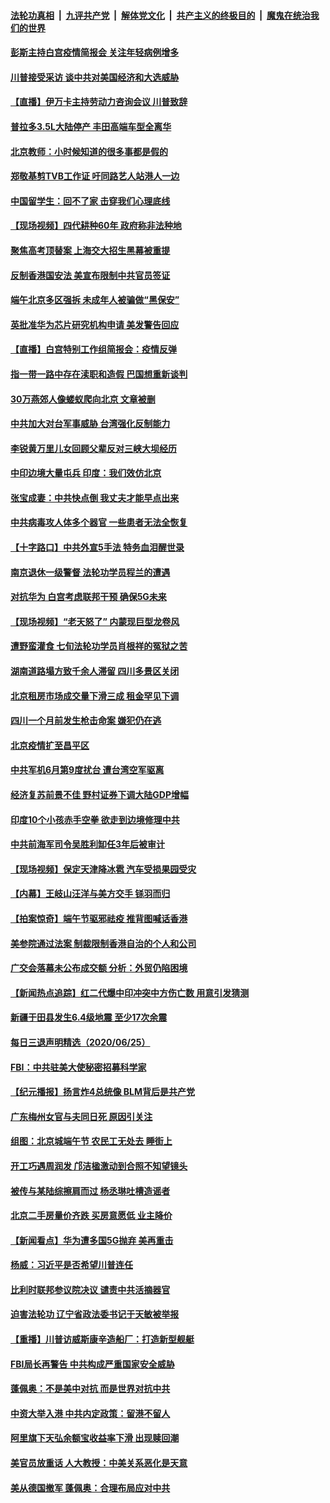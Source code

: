 ####  [法轮功真相](../../../../basic/blob/master/README.md?t=06270502) &nbsp;|&nbsp; [九评共产党](../../../../9ping.md/blob/master/README.md?t=06270502) &nbsp;|&nbsp; [解体党文化](../../../../jtdwh.md/blob/master/README.md?t=06270502)  &nbsp;|&nbsp; [共产主义的终极目的](../../../../gczydzjmd.md/blob/master/README.md?t=06270502) &nbsp;|&nbsp; [魔鬼在统治我们的世界](../../../../mgztzwmdsj.md/blob/master/README.md?t=06270502) 

#### [彭斯主持白宫疫情简报会 关注年轻病例增多](../pages/nsc413/n12214832.md?t=06270502) 

#### [川普接受采访 谈中共对美国经济和大选威胁](../pages/nsc413/n12214917.md?t=06270502) 

#### [【直播】伊万卡主持劳动力咨询会议 川普致辞](../pages/nsc413/n12214370.md?t=06270502) 

#### [普拉多3.5L大陆停产 丰田高端车型全离华](../pages/nsc413/n12214879.md?t=06270502) 

#### [北京教师：小时候知道的很多事都是假的](../pages/nsc413/n12133812.md?t=06270502) 

#### [郑敬基剪TVB工作证 吁同路艺人站港人一边](../pages/nsc413/n12214760.md?t=06270502) 

#### [中国留学生：回不了家 击穿我们心理底线](../pages/nsc413/n12214603.md?t=06270502) 

#### [【现场视频】四代耕种60年 政府称非法种地](../pages/nsc413/n12214856.md?t=06270502) 

#### [聚焦高考顶替案 上海交大招生黑幕被重提](../pages/nsc413/n12214829.md?t=06270502) 

#### [反制香港国安法 美宣布限制中共官员签证](../pages/nsc413/n12214505.md?t=06270502) 

#### [端午北京多区强拆 未成年人被骗做“黑保安”](../pages/nsc413/n12214209.md?t=06270502) 

#### [英批准华为芯片研究机构申请 美发警告回应](../pages/nsc413/n12214643.md?t=06270502) 

#### [【直播】白宫特别工作组简报会：疫情反弹](../pages/nsc413/n12214278.md?t=06270502) 

#### [指一带一路中存在渎职和造假 巴国想重新谈判](../pages/nsc413/n12214599.md?t=06270502) 

#### [30万燕郊人像蝼蚁爬向北京 文章被删](../pages/nsc413/n12214374.md?t=06270502) 

#### [中共加大对台军事威胁 台湾强化反制能力](../pages/nsc413/n12213970.md?t=06270502) 

#### [李锐黄万里儿女回顾父辈反对三峡大坝经历](../pages/nsc413/n12214557.md?t=06270502) 

#### [中印边境大量屯兵 印度：我们效仿北京](../pages/nsc413/n12214491.md?t=06270502) 

#### [张宝成妻：中共快点倒 我丈夫才能早点出来](../pages/nsc413/n12214313.md?t=06270502) 

#### [中共病毒攻人体多个器官 一些患者无法全恢复](../pages/nsc413/n12214393.md?t=06270502) 

#### [【十字路口】中共外宣5手法 特务血泪醒世录](../pages/nsc413/n12212915.md?t=06270502) 

#### [南京退休一级警督 法轮功学员程兰的遭遇](../pages/nsc413/n12213802.md?t=06270502) 

#### [对抗华为 白宫考虑联邦干预 确保5G未来](../pages/nsc413/n12214112.md?t=06270502) 

#### [【现场视频】“老天怒了” 内蒙现巨型龙卷风](../pages/nsc413/n12214073.md?t=06270502) 

#### [遭野蛮灌食 七旬法轮功学员肖根祥的冤狱之苦](../pages/nsc413/n12211584.md?t=06270502) 

#### [湖南道路塌方致千余人滞留 四川多景区关闭](../pages/nsc413/n12214000.md?t=06270502) 

#### [北京租房市场成交量下滑三成 租金罕见下调](../pages/nsc413/n12213944.md?t=06270502) 

#### [四川一个月前发生枪击命案 嫌犯仍在逃](../pages/nsc413/n12214051.md?t=06270502) 

#### [北京疫情扩至昌平区](../pages/nsc413/n12213637.md?t=06270502) 

#### [中共军机6月第9度扰台 遭台湾空军驱离](../pages/nsc413/n12213107.md?t=06270502) 

#### [经济复苏前景不佳 野村证券下调大陆GDP增幅](../pages/nsc413/n12213259.md?t=06270502) 

#### [印度10个小孩赤手空拳 欲走到边境修理中共](../pages/nsc413/n12213595.md?t=06270502) 

#### [中共前海军司令吴胜利缷任3年后被审计](../pages/nsc413/n12213460.md?t=06270502) 

#### [【现场视频】保定天津降冰雹 汽车受损果园受灾](../pages/nsc413/n12213108.md?t=06270502) 

#### [【内幕】王岐山汪洋与美方交手 铩羽而归](../pages/nsc413/n12212964.md?t=06270502) 

#### [【拍案惊奇】端午节驱邪祛疫 推背图喊话香港](../pages/nsc413/n12212957.md?t=06270502) 

#### [美参院通过法案 制裁限制香港自治的个人和公司](../pages/nsc413/n12212374.md?t=06270502) 


#### [广交会落幕未公布成交额 分析：外贸仍陷困境](../pages/nsc413/n12212834.md?t=06270502) 

#### [【新闻热点追踪】红二代爆中印冲突中方伤亡数 用意引发猜测](../pages/nsc413/n12213317.md?t=06270502) 

#### [新疆于田县发生6.4级地震 至少17次余震](../pages/nsc413/n12213052.md?t=06270502) 

#### [每日三退声明精选（2020/06/25）](../pages/nsc413/n12213079.md?t=06270502) 

#### [FBI：中共驻美大使秘密招募科学家](../pages/nsc413/n12212753.md?t=06270502) 

#### [【纪元播报】扬言炸4总统像 BLM背后是共产党](../pages/nsc413/n12212843.md?t=06270502) 

#### [广东梅州女官与夫同日死 原因引关注](../pages/nsc413/n12212920.md?t=06270502) 

#### [组图：北京城端午节 农民工无处去 睡街上](../pages/nsc413/n12212225.md?t=06270502) 

#### [开工巧遇周润发 邝洁楹激动到合照不知望镜头](../pages/nsc413/n12212762.md?t=06270502) 

#### [被传与某陆综擦肩而过 杨丞琳吐槽造谣者](../pages/nsc413/n12212485.md?t=06270502) 

#### [北京二手房量价齐跌 买房意愿低 业主降价](../pages/nsc413/n12212587.md?t=06270502) 

#### [【新闻看点】华为遭多国5G抛弃 美再重击](../pages/nsc413/n12212799.md?t=06270502) 

#### [杨威：习近平是否希望川普连任](../pages/nsc413/n12212800.md?t=06270502) 

#### [比利时联邦参议院决议 谴责中共活摘器官](../pages/nsc413/n12212777.md?t=06270502) 

#### [迫害法轮功 辽宁省政法委书记于天敏被举报](../pages/nsc413/n12211963.md?t=06270502) 

#### [【重播】川普访威斯康辛造船厂：打造新型舰艇](../pages/nsc413/n12212397.md?t=06270502) 

#### [FBI局长再警告 中共构成严重国家安全威胁](../pages/nsc413/n12212610.md?t=06270502) 

#### [蓬佩奥：不是美中对抗 而是世界对抗中共](../pages/nsc413/n12212375.md?t=06270502) 

#### [中资大举入港 中共内定政策：留港不留人](../pages/nsc413/n12212567.md?t=06270502) 

#### [阿里旗下天弘余额宝收益率下滑 出现赎回潮](../pages/nsc413/n12212300.md?t=06270502) 

#### [美官员放重话 人大教授：中美关系恶化是天意](../pages/nsc413/n12212270.md?t=06270502) 

#### [美从德国撤军 蓬佩奥：合理布局应对中共](../pages/nsc413/n12212499.md?t=06270502) 

